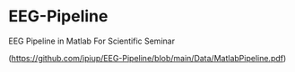 # EEG-Pipeline
EEG Pipeline in Matlab For Scientific Seminar

(https://github.com/ipiup/EEG-Pipeline/blob/main/Data/MatlabPipeline.pdf)
